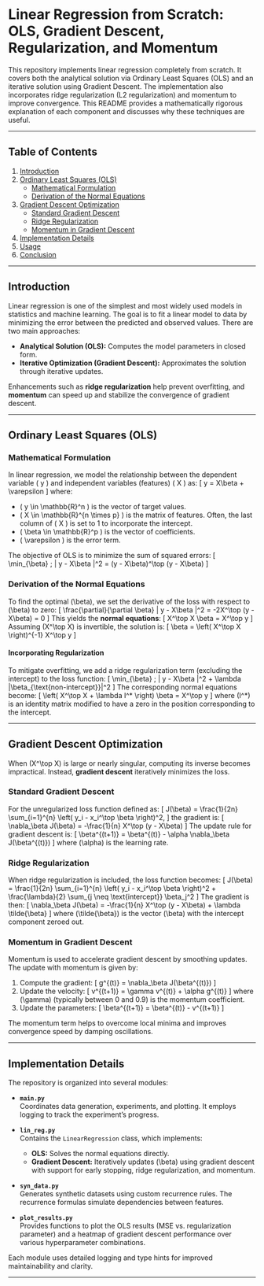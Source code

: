 # Linear Regression from Scratch: OLS, Gradient Descent, Regularization, and Momentum

This repository implements linear regression completely from scratch. It covers both the analytical solution via Ordinary Least Squares (OLS) and an iterative solution using Gradient Descent. The implementation also incorporates ridge regularization (L2 regularization) and momentum to improve convergence. This README provides a mathematically rigorous explanation of each component and discusses why these techniques are useful.

---

## Table of Contents
1. [Introduction](#introduction)
2. [Ordinary Least Squares (OLS)](#ordinary-least-squares-ols)
   - [Mathematical Formulation](#mathematical-formulation)
   - [Derivation of the Normal Equations](#derivation-of-the-normal-equations)
3. [Gradient Descent Optimization](#gradient-descent-optimization)
   - [Standard Gradient Descent](#standard-gradient-descent)
   - [Ridge Regularization](#ridge-regularization)
   - [Momentum in Gradient Descent](#momentum-in-gradient-descent)
4. [Implementation Details](#implementation-details)
5. [Usage](#usage)
6. [Conclusion](#conclusion)

---

## Introduction

Linear regression is one of the simplest and most widely used models in statistics and machine learning. The goal is to fit a linear model to data by minimizing the error between the predicted and observed values. There are two main approaches:

- **Analytical Solution (OLS):** Computes the model parameters in closed form.
- **Iterative Optimization (Gradient Descent):** Approximates the solution through iterative updates.

Enhancements such as **ridge regularization** help prevent overfitting, and **momentum** can speed up and stabilize the convergence of gradient descent.

---

## Ordinary Least Squares (OLS)

### Mathematical Formulation

In linear regression, we model the relationship between the dependent variable \( y \) and independent variables (features) \( X \) as:
\[
y = X\beta + \varepsilon
\]
where:
- \( y \in \mathbb{R}^n \) is the vector of target values.
- \( X \in \mathbb{R}^{n \times p} \) is the matrix of features. Often, the last column of \( X \) is set to 1 to incorporate the intercept.
- \( \beta \in \mathbb{R}^p \) is the vector of coefficients.
- \( \varepsilon \) is the error term.

The objective of OLS is to minimize the sum of squared errors:
\[
\min_{\beta} \; \| y - X\beta \|^2 = (y - X\beta)^\top (y - X\beta)
\]

### Derivation of the Normal Equations

To find the optimal \(\beta\), we set the derivative of the loss with respect to \(\beta\) to zero:
\[
\frac{\partial}{\partial \beta} \| y - X\beta \|^2 = -2X^\top (y - X\beta) = 0
\]
This yields the **normal equations**:
\[
X^\top X \beta = X^\top y
\]
Assuming \(X^\top X\) is invertible, the solution is:
\[
\beta = \left( X^\top X \right)^{-1} X^\top y
\]

#### Incorporating Regularization

To mitigate overfitting, we add a ridge regularization term (excluding the intercept) to the loss function:
\[
\min_{\beta} \; \| y - X\beta \|^2 + \lambda \|\beta_{\text{non-intercept}}\|^2
\]
The corresponding normal equations become:
\[
\left( X^\top X + \lambda I^* \right) \beta = X^\top y
\]
where \(I^*\) is an identity matrix modified to have a zero in the position corresponding to the intercept.

---

## Gradient Descent Optimization

When \(X^\top X\) is large or nearly singular, computing its inverse becomes impractical. Instead, **gradient descent** iteratively minimizes the loss.

### Standard Gradient Descent

For the unregularized loss function defined as:
\[
J(\beta) = \frac{1}{2n} \sum_{i=1}^{n} \left( y_i - x_i^\top \beta \right)^2,
\]
the gradient is:
\[
\nabla_\beta J(\beta) = -\frac{1}{n} X^\top (y - X\beta)
\]
The update rule for gradient descent is:
\[
\beta^{(t+1)} = \beta^{(t)} - \alpha \nabla_\beta J(\beta^{(t)})
\]
where \(\alpha\) is the learning rate.

### Ridge Regularization

When ridge regularization is included, the loss function becomes:
\[
J(\beta) = \frac{1}{2n} \sum_{i=1}^{n} \left( y_i - x_i^\top \beta \right)^2 + \frac{\lambda}{2} \sum_{j \neq \text{intercept}} \beta_j^2
\]
The gradient is then:
\[
\nabla_\beta J(\beta) = -\frac{1}{n} X^\top (y - X\beta) + \lambda \tilde{\beta}
\]
where \(\tilde{\beta}\) is the vector \(\beta\) with the intercept component zeroed out.

### Momentum in Gradient Descent

Momentum is used to accelerate gradient descent by smoothing updates. The update with momentum is given by:
1. Compute the gradient:
   \[
   g^{(t)} = \nabla_\beta J(\beta^{(t)})
   \]
2. Update the velocity:
   \[
   v^{(t+1)} = \gamma v^{(t)} + \alpha g^{(t)}
   \]
   where \(\gamma\) (typically between 0 and 0.9) is the momentum coefficient.
3. Update the parameters:
   \[
   \beta^{(t+1)} = \beta^{(t)} - v^{(t+1)}
   \]

The momentum term helps to overcome local minima and improves convergence speed by damping oscillations.

---

## Implementation Details

The repository is organized into several modules:

- **`main.py`**  
  Coordinates data generation, experiments, and plotting. It employs logging to track the experiment’s progress.

- **`lin_reg.py`**  
  Contains the `LinearRegression` class, which implements:
  - **OLS:** Solves the normal equations directly.
  - **Gradient Descent:** Iteratively updates \(\beta\) using gradient descent with support for early stopping, ridge regularization, and momentum.

- **`syn_data.py`**  
  Generates synthetic datasets using custom recurrence rules. The recurrence formulas simulate dependencies between features.

- **`plot_results.py`**  
  Provides functions to plot the OLS results (MSE vs. regularization parameter) and a heatmap of gradient descent performance over various hyperparameter combinations.

Each module uses detailed logging and type hints for improved maintainability and clarity.

---